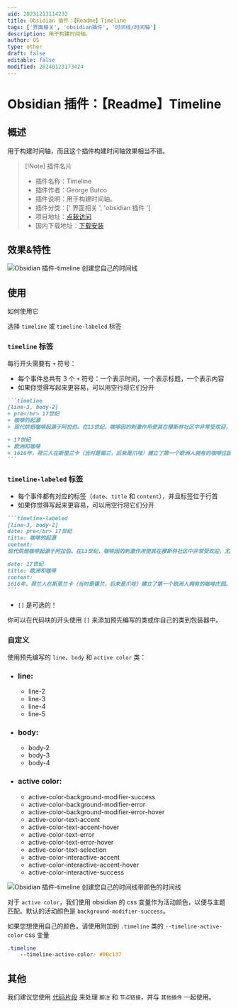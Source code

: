 ```yaml
---
uid: 20231213114232
title: Obsidian 插件：【Readme】Timeline
tags: ['界面相关', 'obsidian插件', '时间线/时间轴']
description: 用于构建时间轴。
author: OS
type: other
draft: false
editable: false
modified: 20240123173424
---
```


# Obsidian 插件：【Readme】Timeline

## 概述

用于构建时间轴，而且这个插件构建时间轴效果相当不错。

> [!Note] 插件名片
> - 插件名称：Timeline
> - 插件作者：George Butco
> - 插件说明：用于构建时间轴。
> - 插件分类：[' 界面相关 ', 'obsidian 插件 ']
> - 项目地址：[点我访问](https://github.com/George-debug/obsidian-timeline)
> - 国内下载地址：[下载安装](https://pkmer.cn/products/plugin/pluginMarket/?obsidian-timeline)

## 效果&特性

![Obsidian 插件-timeline 创建您自己的时间线](https://cdn.pkmer.cn/covers/obsidian-timeline_1_0.gif)

## 使用

如何使用它

选择 `timeline` 或 `timeline-labeled` 标签

### `timeline` 标签

  每行开头需要有 `+` 符号：

  - 每个事件总共有 3 个 `+` 符号：一个表示时间，一个表示标题，一个表示内容
  - 如果你觉得写起来更容易，可以用空行将它们分开
  ~~~markdown
  ```timeline
  [line-3, body-2]
  + pre</br> 17世纪
  + 咖啡的起源
  + 现代烘焙咖啡起源于阿拉伯。在13世纪，咖啡因的刺激作用使其在穆斯林社区中非常受欢迎，尤其在长时间的祈祷会中非常有用。通过烘烤和煮沸咖啡豆，使其不孕不育，阿拉伯人能够垄断咖啡作物市场。事实上，传统说法是直到17世纪，当印度朝圣者巴巴·布丹将肥沃的咖啡豆系在腹部的带子上离开麦加时，阿拉伯或非洲以外没有一棵咖啡树存在。巴巴的咖啡豆导致了一个新的、有竞争力的欧洲咖啡贸易。

  + 17世纪
  + 欧洲和咖啡
  + 1616年，荷兰人在斯里兰卡（当时是锡兰，后来是爪哇）建立了第一个欧洲人拥有的咖啡庄园。法国人开始在加勒比地区种植咖啡，随后西班牙人在中美洲，葡萄牙人在巴西也开始种植咖啡。欧洲的咖啡馆在意大利和后来的法国兴起，达到了新的流行水平。现在，巴黎人在巴黎各处的咖啡馆里享用一杯咖啡、一根法棍或可颂面包已经成为一种时尚。
  ```
  ~~~


### `timeline-labeled` 标签

  - 每个事件都有对应的标签（`date`、`title` 和 `content`），并且标签位于行首
  - 如果你觉得写起来更容易，可以用空行将它们分开
  ~~~markdown
  ```timeline-labeled
  [line-3, body-2]
  date: pre</br> 17世纪
  title: 咖啡的起源
  content:
  现代烘焙咖啡起源于阿拉伯。在13世纪，咖啡因的刺激作用使其在穆斯林社区中非常受欢迎，尤其在长时间的祈祷会中非常有用。通过烘烤和煮沸咖啡豆，使其不孕不育，阿拉伯人能够垄断咖啡作物市场。事实上，传统说法是直到17世纪，当印度朝圣者巴巴·布丹将肥沃的咖啡豆系在腹部的带子上离开麦加时，阿拉伯或非洲以外没有一棵咖啡树存在。巴巴的咖啡豆导致了一个新的、有竞争力的欧洲咖啡贸易。

  date: 17世纪
  title: 欧洲和咖啡
  content:
  1616年，荷兰人在斯里兰卡（当时是锡兰，后来是爪哇）建立了第一个欧洲人拥有的咖啡庄园。法国人开始在加勒比地区种植咖啡，随后西班牙人在中美洲，葡萄牙人在巴西也开始种植咖啡。欧洲的咖啡馆在意大利和后来的法国兴起，达到了新的流行水平。现在，巴黎人在巴黎各处的咖啡馆里享用一杯咖啡、一根法棍或可颂面包已经成为一种时尚。
  ```
  ~~~

- `[]` 是可选的！

你可以在代码块的开头使用 `[]` 来添加预先编写的类或你自己的类到包装器中。

### 自定义

使用预先编写的 `line`、`body` 和 `active color` 类：

- ### line:
  - line-2
  - line-3
  - line-4
  - line-5
- ### body:
  - body-2
  - body-3
  - body-4
- ### active color:
  - active-color-background-modifier-success
  - active-color-background-modifier-error
  - active-color-background-modifier-error-hover
  - active-color-text-accent
  - active-color-text-accent-hover
  - active-color-text-error
  - active-color-text-error-hover
  - active-color-text-selection
  - active-color-interactive-accent
  - active-color-interactive-accent-hover
  - active-color-interactive-success

![![Obsidian 插件-timeline 创建您自己的时间线](https://cdn.pkmer.cn/covers/obsidian-timeline_1_0.gif)带颜色的时间线](https://cdn.pkmer.cn/covers/obsidian-timeline_1_1.gif)

对于 `active color`，我们使用 obsidian 的 css 变量作为活动颜色，以便与主题匹配。默认的活动颜色是 `background-modifier-success`。

如果您想使用自己的颜色，请使用附加到 `.timeline` 类的 `--timeline-active-color` css 变量

```css
.timeline
    --timeline-active-color: #00c137
```

## 其他

我们建议您使用 [代码片段](https://github.com/George-debug/obsidian-timeline/tree/master/src/style/snippet) 来处理 `脚注` 和 `节点链接`，并与 `其他插件` 一起使用。